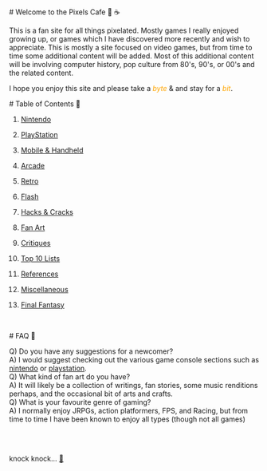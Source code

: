 <div class="typed">
<div class="type-container">
  <p class="typed-out lrg"># Welcome to the Pixels Cafe 👾 ☕</p>
  </div>
</div>

This is a fan site for all things pixelated. Mostly games I really enjoyed growing up, or games which I have discovered more recently and wish to appreciate. This is mostly a site focused on video games, but from time to time some additional content will be added. Most of this additional content will be involving computer history, pop culture from 80's, 90's, or 00's and the related content.

I hope you enjoy this site and please take a <i style="color:orange">byte</i> & and stay for a <i style="color:orange">bit</i>.

<div class="typed">
<div class="type-container">
  <p class="typed-out md"># Table of Contents 🌵 </p>
  </div>
</div>

1. [Nintendo](/embed/pages/20220522T170327_nintendo)

2. [PlayStation](/embed/pages/20220522T170329_playstation)

3. [Mobile & Handheld](/embed/pages/20220522T170326_handheld)

4. [Arcade](/embed/pages/arcade)

5. [Retro](/embed/pages/20220522T165816_retro)

6. [Flash](/embed/pages/20220522T170324_flash)

7. [Hacks & Cracks](/embed/pages/20220522T165713_hacks)

8. [Fan Art](/embed/pages/20220522T170043_fan_art)

9. [Critiques](/embed/pages/20220522T170052_critiques)

10. [Top 10 Lists](/embed/pages/20220522T170114_top_10)

11. [References](/embed/pages/20220522T170128_references)

12. [Miscellaneous](/embed/pages/20220522T165955_misc)

13. [Final Fantasy](/embed/pages/20220522T165828_final_fantasy)

<br/>

<div class="typed">
<div class="type-container">
  <p class="typed-out md"># FAQ 🐙 </p>
  </div>
</div>

<div class="q">Q) Do you have any suggestions for a newcomer?</div>

<div class="a">A) I would suggest checking out the various game console sections such as <a href="/embed/pages/nintendo">nintendo</a> or <a href="/embed/pages/20220522T170329_playstation">playstation</a>.</div>

<div class="q">Q) What kind of fan art do you have?</div>

<div class="a">A) It will likely be a collection of writings, fan stories, some music renditions perhaps, and the occasional bit of arts and crafts.</div>

<div class="q">Q) What is your favourite genre of gaming?</div>

<div class="a">A) I normally enjoy JRPGs, action platformers, FPS, and Racing, but from time to time I have been known to enjoy all types (though not all games)</div>


<br/><br/>

<div class="typed">
<div class="type-container">
  <p class="typed-out sm">knock knock... <a href="/embed/pages/20220522T165602_White_Rabbit">🐇 </a></p>
  </div>
</div>
